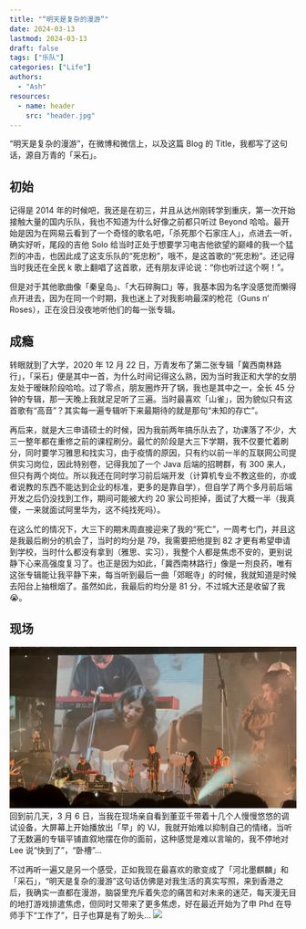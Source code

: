 ```yaml
---
title: "“明天是复杂的漫游”"
date: 2024-03-13
lastmod: 2024-03-13
draft: false
tags: ["乐队"]
categories: ["Life"]
authors:
  - "Ash"
resources:
  - name: header
    src: "header.jpg"
---
```


“明天是复杂的漫游”，在微博和微信上，以及这篇 Blog 的 Title，我都写了这句话，源自万青的「采石」。

## 初始
记得是 2014 年的时候吧，我还是在初三，并且从达州刚转学到重庆，第一次开始接触大量的国内乐队，我也不知道为什么好像之前都只听过 Beyond 哈哈。最开始是因为在网易云看到了一个奇怪的歌名吧，「杀死那个石家庄人」，点进去一听，确实好听，尾段的吉他 Solo 给当时正处于想要学习电吉他欲望的巅峰的我一个猛烈的冲击，也因此成了这支乐队的“死忠粉”，哦不，是这首歌的“死忠粉”。还记得当时我还在全民 k 歌上翻唱了这首歌，还有朋友评论说：“你也听过这个啊！”。

但是对于其他歌曲像「秦皇岛」、「大石碎胸口」等，我基本因为名字没感觉而懒得点开进去，因为在同一个时期，我也迷上了对我影响最深的枪花（Guns n‘ Roses），正在没日没夜地听他们的每一张专辑。

## 成瘾
转眼就到了大学，2020 年 12 月 22 日，万青发布了第二张专辑「冀西南林路行」，「采石」便是其中一首，为什么时间记得这么熟，因为当时我正和大学的女朋友处于暧昧阶段哈哈。过了零点，朋友圈炸开了锅，我也是其中之一，全长 45 分钟的专辑，那一天晚上我就足足听了三遍。当时最喜欢「山雀」，因为貌似只有这首歌有“高音”？其实每一遍专辑听下来最期待的就是那句“未知的存亡”。

再后来，就是大三申请硕士的时候，因为我前两年搞乐队去了，功课落了不少，大三一整年都在重修之前的课程刷分。最忙的阶段是大三下学期，我不仅要忙着刷分，同时要学习雅思和找实习，由于疫情的原因，只有约以前一半的互联网公司提供实习岗位，因此特别卷，记得我加了一个 Java 后端的招聘群，有 300 来人，但只有两个岗位。所以我还在同时学习前后端开发（计算机专业不教这些的，亦或者说教的东西不能达到企业的标准，更多的是靠自学），但自学了两个多月前后端开发之后仍没找到工作，期间可能被大约 20 家公司拒掉，面试了大概一半（我真傻，一来就面试阿里华为，这不纯找死吗）。

在这么忙的情况下，大三下的期末周直接迎来了我的“死亡”，一周考七门，并且这是我最后刷分的机会了，当时的均分是 79，我需要把他提到 82 才更有希望申请到学校，当时什么都没有拿到（雅思、实习），我整个人都是焦虑不安的，更别说静下心来高强度复习了。也正是因为如此，「冀西南林路行」像是一剂良药，唯有这张专辑能让我平静下来，每当听到最后一曲「郊眠寺」的时候，我就知道是时候去阳台上抽根烟了。虽然如此，我最后的均分是 81 分，不过城大还是收留了我 😭。

## 现场
![](1.png)
回到前几天，3 月 6 日，当我在现场亲自看到董亚千带着十几个人慢慢悠悠的调试设备，大屏幕上开始播放出「早」的 VJ，我就开始难以抑制自己的情绪，当听了无数遍的专辑平铺直叙地摆在你的面前，这种感觉是难以言喻的，我不停地对 Lee 说“快到了”，“卧槽”...

不过再听一遍又是另一个感受，正如我现在最喜欢的歌变成了「河北墨麒麟」和「采石」，“明天是复杂的漫游”这句话仿佛是对我生活的真实写照，来到香港之后，我确实一直都在漫游，脑袋里充斥着失恋的痛苦和对未来的迷茫，每天漫无目的地打游戏排遣焦虑，但同时又带来了更多焦虑，好在最近开始为了申 Phd 在导师手下“工作了”，日子也算是有了盼头...
![](2.png)
